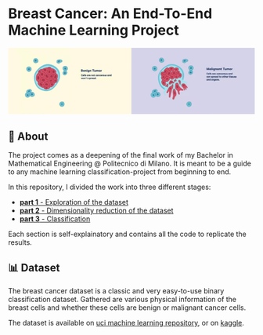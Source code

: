# Breast Cancer: **An End-To-End Machine Learning Project**

<center>
<img src='./img.jpg' width='1000'/>
</center>

## 📖 **About**
The project comes as a deepening of the final work of my Bachelor in Mathematical Engineering @ Politecnico di Milano. It is meant to be a guide to any machine learning classification-project from beginning to end. 

In this repository, I divided the work into three different stages:

* [**part 1** - Exploration of the dataset](https://github.com/PaulinoMoskwa/Breast-Cancer/blob/master/Breast%20Cancer%20-%20pt.%201.ipynb)
* [**part 2** - Dimensionality reduction of the dataset](https://github.com/PaulinoMoskwa/Breast-Cancer/blob/master/Breast%20Cancer%20-%20pt.%202.ipynb)
* [**part 3** - Classification](https://github.com/PaulinoMoskwa/Breast-Cancer/blob/master/Breast%20Cancer%20-%20pt.%203.ipynb)

Each section is self-explainatory and contains all the code to replicate the results.


## 📊 **Dataset**
The breast cancer dataset is a classic and very easy-to-use binary classification dataset. Gathered are various physical information of the breast cells and whether these cells are benign or malignant cancer cells.

The dataset is available on [uci machine learning repository](https://archive.ics.uci.edu/ml/datasets/Breast+Cancer+Wisconsin+%28Diagnostic%29), or on [kaggle](https://www.kaggle.com/datasets/uciml/breast-cancer-wisconsin-data).
